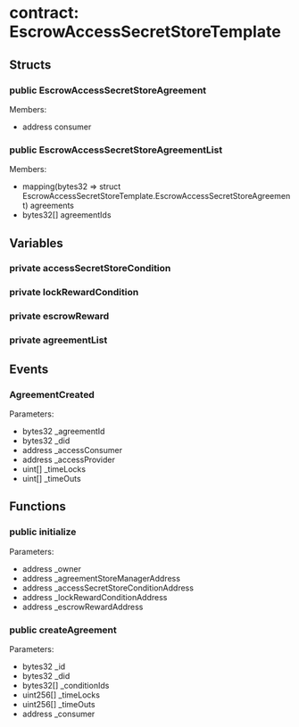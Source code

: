 
# contract: EscrowAccessSecretStoreTemplate


## Structs

### public EscrowAccessSecretStoreAgreement
Members:
* address consumer

### public EscrowAccessSecretStoreAgreementList
Members:
* mapping(bytes32 => struct EscrowAccessSecretStoreTemplate.EscrowAccessSecretStoreAgreement) agreements
* bytes32[] agreementIds

## Variables

### private accessSecretStoreCondition

### private lockRewardCondition

### private escrowReward

### private agreementList

## Events

###  AgreementCreated
Parameters:
* bytes32   _agreementId
* bytes32   _did
* address   _accessConsumer
* address   _accessProvider
* uint[]    _timeLocks
* uint[]    _timeOuts

## Functions

### public initialize
Parameters:
* address _owner
* address _agreementStoreManagerAddress
* address _accessSecretStoreConditionAddress
* address _lockRewardConditionAddress
* address _escrowRewardAddress

### public createAgreement
Parameters:
* bytes32 _id
* bytes32 _did
* bytes32[] _conditionIds
* uint256[] _timeLocks
* uint256[] _timeOuts
* address _consumer
